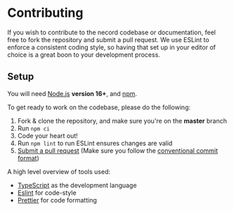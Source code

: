 # Contributing

If you wish to contribute to the necord codebase or documentation, feel free to fork the repository and submit a
pull request. We use ESLint to enforce a consistent coding style, so having that set up in your editor of choice
is a great boon to your development process.

## Setup

You will need [Node.js](http://nodejs.org) **version 16+**, and [npm](https://www.npmjs.com/).

To get ready to work on the codebase, please do the following:

1. Fork & clone the repository, and make sure you're on the **master** branch
2. Run `npm ci`
3. Code your heart out!
4. Run `npm lint` to run ESLint ensures changes are valid
5. [Submit a pull request](https://github.com/necordjs/necord/compare) (Make sure you follow the [conventional commit format](https://github.com/necordjs/necord/blob/main/.github/COMMIT_CONVENTION.md))

A high level overview of tools used:

- [TypeScript](https://www.typescriptlang.org/) as the development language
- [Eslint](https://eslint.org/) for code-style
- [Prettier](https://prettier.io/) for code formatting
